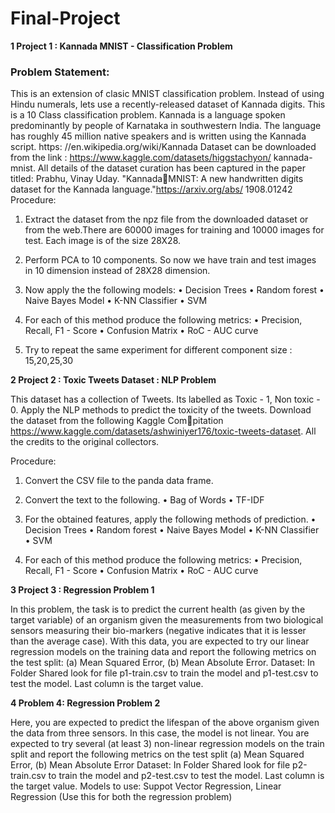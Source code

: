 # Final-Project

**1 Project 1 : Kannada MNIST - Classification Problem**

### Problem Statement:
This is an extension of clasic MNIST classification problem. Instead of using
Hindu numerals, lets use a recently-released dataset of Kannada digits. This is a 10 Class classification
problem.
Kannada is a language spoken predominantly by people of Karnataka in southwestern India. The
language has roughly 45 million native speakers and is written using the Kannada script. https:
//en.wikipedia.org/wiki/Kannada
Dataset can be downloaded from the link : https://www.kaggle.com/datasets/higgstachyon/
kannada-mnist.
All details of the dataset curation has been captured in the paper titled: Prabhu, Vinay Uday. "KannadaMNIST: A new handwritten digits dataset for the Kannada language."https://arxiv.org/abs/
1908.01242
Procedure:
1. Extract the dataset from the npz file from the downloaded dataset or from the web.There are
60000 images for training and 10000 images for test. Each image is of the size 28X28.
   
2. Perform PCA to 10 components. So now we have train and test images in 10 dimension instead
of 28X28 dimension.

3. Now apply the the following models:
• Decision Trees
• Random forest
• Naive Bayes Model
• K-NN Classifier
• SVM

4. For each of this method produce the following metrics:
• Precision, Recall, F1 - Score
• Confusion Matrix
• RoC - AUC curve

5. Try to repeat the same experiment for different component size : 15,20,25,30

**2 Project 2 : Toxic Tweets Dataset : NLP Problem**

This dataset has a collection of Tweets. Its labelled as Toxic - 1, Non toxic - 0. Apply the NLP
methods to predict the toxicity of the tweets. Download the dataset from the following Kaggle Compitation https://www.kaggle.com/datasets/ashwiniyer176/toxic-tweets-dataset. All
the credits to the original collectors.

Procedure:
1. Convert the CSV file to the panda data frame.
   
2. Convert the text to the following.
• Bag of Words
• TF-IDF

3. For the obtained features, apply the following methods of prediction.
• Decision Trees
• Random forest
• Naive Bayes Model
• K-NN Classifier
• SVM

4. For each of this method produce the following metrics:
• Precision, Recall, F1 - Score
• Confusion Matrix
• RoC - AUC curve


**3 Project 3 : Regression Problem 1**

In this problem, the task is to predict the current health (as given by the target variable) of an organism
given the measurements from two biological sensors measuring their bio-markers (negative indicates
that it is lesser than the average case). With this data, you are expected to try our linear regression
models on the training data and report the following metrics on the test split: (a) Mean Squared Error,
(b) Mean Absolute Error.
Dataset: In Folder Shared look for file p1-train.csv to train the model and p1-test.csv to test the
model. Last column is the target value.


**4 Problem 4: Regression Problem 2**

Here, you are expected to predict the lifespan of the above organism given the data from three sensors.
In this case, the model is not linear. You are expected to try several (at least 3) non-linear regression
models on the train split and report the following metrics on the test split (a) Mean Squared Error, (b)
Mean Absolute Error
Dataset: In Folder Shared look for file p2-train.csv to train the model and p2-test.csv to test the
model. Last column is the target value.
Models to use: Suppot Vector Regression, Linear Regression (Use this for both the regression
problem)
